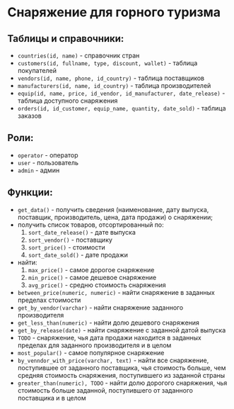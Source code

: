 # Снаряжение для горного туризма

## Таблицы и справочники:

-   `countries(id, name)` - справочник стран
-   `customers(id, fullname, type, discount, wallet)` - таблица покупателей
-   `vendors(id, name, phone, id_country)` - таблица поставщиков
-   `manufacturers(id, name, id_country)` - таблица производителей
-   `equip(id, name, price, id_vendor, id_manufacturer, date_release)` - таблица доступного снаряжения
-   `orders(id, id_customer, equip_name, quantity, date_sold)` - таблица заказов

## Роли:

-   `operator` - оператор
-   `user` - пользователь
-   `admin` - админ

## Функции:

-   `get_data()` - получить сведения (наименование, дату выпуска, поставщик, производитель, цена, дата продажи) о снаряжении;
-   получить список товаров, отсортированный по:
    1. `sort_date_release()` - дате выпуска
    2. `sort_vendor()` - поставщику
    3. `sort_price()` - стоимости
    4. `sort_date_sold()` - дате продажи
-   найти:
    1. `max_price()` - самое дорогое снаряжение
    2. `min_price()` - самое дешевое снаряжение
    3. `avg_price()` - средню стоимость снаряжения
-   `between_price(numeric, numeric)` - найти снаряжение в заданных пределах стоимости
-   `get_by_vendor(varchar)` - найти снаряжение заданного производителя
-   `get_less_than(numeric)` - найти долю дешевого снаряжения
-   `get_by_release(date)` - найти снаряжение с заданной датой выпуска
-   `TODO` - снаряжение, чья дата продажи находится в заданных пределах для заданного производителя и в целом
-   `most_popular()` - самое популярное снаряжение
-   `by_venndor_with_price(varchar, text)` - найти все снаряжение, поступившее от заданного поставщика, чья стоимость больше, чем средняя стоимость снаряжения, поступившего из заданной страны
-   `greater_than(numeric), TODO` - найти долю дорогого снаряжения, чья стоимость больше заданной, поступившего от заданного поставщика и в целом
